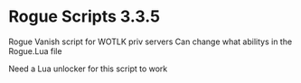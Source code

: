 # Rogue Scripts 3.3.5
Rogue Vanish script for WOTLK priv servers
Can change what abilitys in the Rogue.Lua file

Need a Lua unlocker for this script to work
